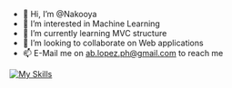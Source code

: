 - 👋 Hi, I’m @Nakooya
- 👀 I’m interested in Machine Learning
- 🌱 I’m currently learning MVC structure 
- 💞️ I’m looking to collaborate on Web applications
- 📫 E-Mail me on ab.lopez.ph@gmail.com to reach me

[![My Skills](https://skillicons.dev/icons?i=dotnet,html,css,js,c,cs,cpp)](https://skillicons.dev)

<!---
Nakooya/Nakooya is a ✨ special ✨ repository because its `README.md` (this file) appears on your GitHub profile.
You can click the Preview link to take a look at your changes.
--->
